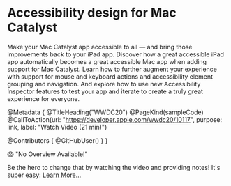 # Accessibility design for Mac Catalyst

Make your Mac Catalyst app accessible to all&nbsp;—&nbsp;and bring those improvements back to your iPad app. Discover how a great accessible iPad app automatically becomes a great accessible Mac app when adding support for Mac Catalyst. Learn how to further augment your experience with support for mouse and keyboard actions and accessibility element grouping and navigation. And explore how to use new Accessibility Inspector features to test your app and iterate to create a truly great experience for everyone.

@Metadata {
   @TitleHeading("WWDC20")
   @PageKind(sampleCode)
   @CallToAction(url: "https://developer.apple.com/wwdc20/10117", purpose: link, label: "Watch Video (21 min)")

   @Contributors {
      @GitHubUser(<replace this with your GitHub handle>)
   }
}

😱 "No Overview Available!"

Be the hero to change that by watching the video and providing notes! It's super easy:
 [Learn More…](https://wwdcnotes.com/documentation/wwdcnotes/contributing)
